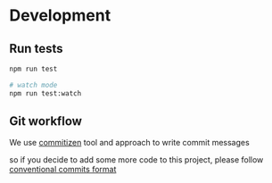 # Development

## Run tests

```bash
npm run test

# watch mode
npm run test:watch
```

## Git workflow
We use [commitizen](https://github.com/commitizen/cz-cli) tool and approach to write commit messages

so if you decide to add some more code to this project,
please follow [conventional commits format](https://www.conventionalcommits.org/en/v1.0.0-beta.3/)